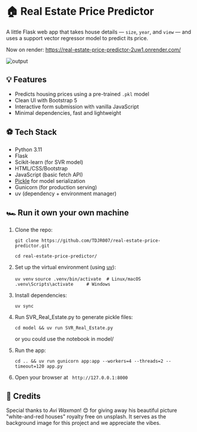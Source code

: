 # 🏠 Real Estate Price Predictor

A little Flask web app that takes house details — `size`, `year`, and `view` — and uses a support vector regressor model to predict its price.

Now on render: https://real-estate-price-predictor-2uw1.onrender.com/

![output](./output.png)

## 💡 Features

- Predicts housing prices using a pre-trained `.pkl` model
- Clean UI with Bootstrap 5
- Interactive form submission with vanilla JavaScript
- Minimal dependencies, fast and lightweight

## ⚽️ Tech Stack

- Python 3.11
- Flask
- Scikit-learn (for SVR model)
- HTML/CSS/Bootstrap
- JavaScript (basic fetch API)
- [Pickle](https://docs.python.org/3/library/pickle.html) for model serialization
- Gunicorn (for production serving)
- uv (dependency + environment manager)

## 🏎️ Run it own your own machine

1. Clone the repo:

   `git clone https://github.com/TDJR007/real-estate-price-predictor.git`

   `cd real-estate-price-predictor/`

2. Set up the virtual environment (using [uv](https://docs.astral.sh/uv/)):

    `uv venv`
    `source .venv/bin/activate  # Linux/macOS`
    `.venv\Scripts\activate     # Windows`
    
3. Install dependencies:

    `uv sync`
    
4. Run SVR_Real_Estate.py to generate pickle files:

    `cd model && uv run SVR_Real_Estate.py`
    
    or you could use the notebook in model/

4. Run the app:
   
    `cd .. && uv run gunicorn app:app --workers=4 --threads=2 --timeout=120 app.py`

6. Open your browser at ` http://127.0.0.1:8000`


## 📸 Credits

Special thanks to *Avi Waxman*! 😊️ for giving away his beautiful picture "white-and-red houses" royalty free on unsplash. It serves as the background image for this project and we appreciate the vibes.
